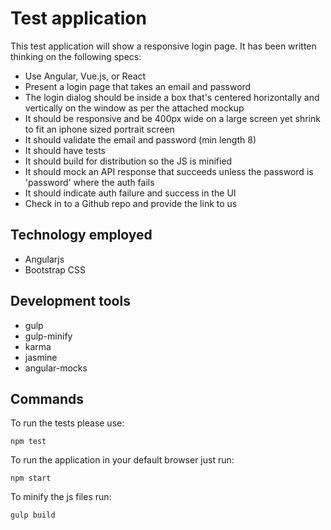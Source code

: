 # Test application

This test application will show a responsive login page. It has been written thinking on the following specs:

* Use Angular, Vue.js, or React
* Present a login page that takes an email and password
* The login dialog should be inside a box that's centered horizontally and vertically on the window as per the attached mockup
* It should be responsive and be 400px wide on a large screen yet shrink to fit an iphone sized portrait screen
* It should validate the email and password (min length 8)
* It should have tests
* It should build for distribution so the JS is minified
* It should mock an API response that succeeds unless the password is 'password' where the auth fails
* It should indicate auth failure and success in the UI
* Check in to a Github repo and provide the link to us

## Technology employed

* Angularjs
* Bootstrap CSS

## Development tools

* gulp
* gulp-minify
* karma
* jasmine
* angular-mocks

## Commands

To run the tests please use:

```
npm test
```

To run the application in your default browser just run:

```
npm start
```

To minify the js files run:

```
gulp build
```
